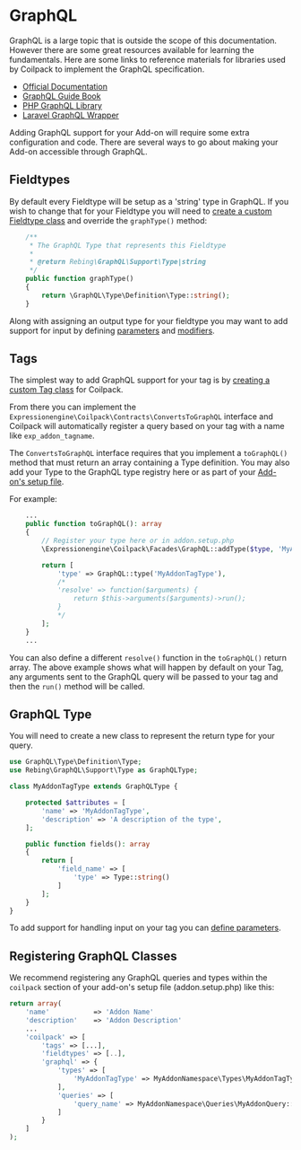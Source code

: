 # GraphQL

GraphQL is a large topic that is outside the scope of this documentation.  However there are some great resources available for learning the fundamentals.  Here are some links to reference materials for libraries used by Coilpack to implement the GraphQL specification.

- [Official Documentation](https://graphql.org/learn/)
- [GraphQL Guide Book](https://github.com/GraphQLGuide/book)
- [PHP GraphQL Library](https://webonyx.github.io/graphql-php/)
- [Laravel GraphQL Wrapper](https://github.com/rebing/graphql-laravel#usage)

Adding GraphQL support for your Add-on will require some extra configuration and code.  There are several ways to go about making your Add-on accessible through GraphQL.

## Fieldtypes

By default every Fieldtype will be setup as a 'string' type in GraphQL.  If you wish to change that for your Fieldtype you will need to [create a custom Fieldtype class](./fieldtypes#custom-fieldtypes) and override the `graphType()` method:

```php
    /**
     * The GraphQL Type that represents this Fieldtype
     *
     * @return Rebing\GraphQL\Support\Type|string
     */
    public function graphType()
    {
        return \GraphQL\Type\Definition\Type::string();
    }
```

Along with assigning an output type for your fieldtype you may want to add support for input by defining [parameters](./fieldtypes#defining-parameters) and [modifiers](./fieldtypes#defining-modifiers).

## Tags

The simplest way to add GraphQL support for your tag is by [creating a custom Tag class](./tags#custom-template-tags) for Coilpack.

From there you can implement the `Expressionengine\Coilpack\Contracts\ConvertsToGraphQL`
interface and Coilpack will automatically register a query based on your tag with a name like `exp_addon_tagname`.

The `ConvertsToGraphQL` interface requires that you implement a `toGraphQL()` method that must return an array containing a Type definition.  You may also add your Type to the GraphQL type registry here or as part of your [Add-on's setup file](#registering-graphql-classes).

For example:

```php
    ...
    public function toGraphQL(): array
    {
        // Register your type here or in addon.setup.php
        \Expressionengine\Coilpack\Facades\GraphQL::addType($type, 'MyAddonTagType');

        return [
            'type' => GraphQL::type('MyAddonTagType'),
            /*
            'resolve' => function($arguments) {
                return $this->arguments($arguments)->run();
            }
            */
        ];
    }
    ...
```

You can also define a different `resolve()` function in the `toGraphQL()` return array.  The above example shows what will happen by default on your Tag, any arguments sent to the GraphQL query will be passed to your tag and then the `run()` method will be called.


## GraphQL Type

You will need to create a new class to represent the return type for your query.

```php
use GraphQL\Type\Definition\Type;
use Rebing\GraphQL\Support\Type as GraphQLType;

class MyAddonTagType extends GraphQLType {

    protected $attributes = [
        'name' => 'MyAddonTagType',
        'description' => 'A description of the type',
    ];

    public function fields(): array
    {
        return [
            'field_name' => [
                'type' => Type::string()
            ]
        ];
    }
}
```

To add support for handling input on your tag you can [define parameters](./tags#defining-parameters).


## Registering GraphQL Classes

We recommend registering any GraphQL queries and types within the `coilpack` section of your add-on's setup file (addon.setup.php) like this:

```php
return array(
    'name'           => 'Addon Name'
    'description'    => 'Addon Description'
    ...
    'coilpack' => [
        'tags' => [...],
        'fieldtypes' => [..],
        'graphql' => {
            'types' => [
                'MyAddonTagType' => MyAddonNamespace\Types\MyAddonTagType::class
            ],
            'queries' => [
                'query_name' => MyAddonNamespace\Queries\MyAddonQuery::class
            ]
        }
    ]
);
```
